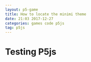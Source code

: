 ```yaml
---
layout: p5-game
title: How to locate the minimi theme
date: 21:03 2017-12-27
categories: games code p5js
tag: p5js
---
```

# Testing P5js

<script src="assets/p5/games/test-game.js"></script>
